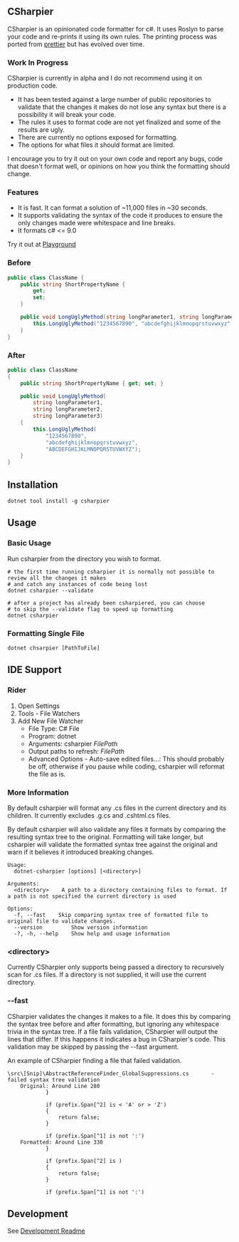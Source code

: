 ## CSharpier
CSharpier is an opinionated code formatter for c#. It uses Roslyn to parse your code and re-prints it using its own rules. The printing process was ported from [prettier](https://github.com/prettier/prettier) but has evolved over time.

### Work In Progress
CSharpier is currently in alpha and I do not recommend using it on production code.
  - It has been tested against a large number of public repositories to validate that the changes it makes do not lose any syntax but there is a possibility it will break your code.
  - The rules it uses to format code are not yet finalized and some of the results are ugly.
  - There are currently no options exposed for formatting.
  - The options for what files it should format are limited.

I encourage you to try it out on your own code and report any bugs, code that doesn't format well, or opinions on how you think the formatting should change.

### Features
  - It is fast. It can format a solution of ~11,000 files in ~30 seconds.
  - It supports validating the syntax of the code it produces to ensure the only changes made were whitespace and line breaks.
  - It formats c# <= 9.0

Try it out at [Playground](https://csharpier.bnt-studios.com)

### Before
```c#
public class ClassName {
    public string ShortPropertyName {
        get;
        set; 
    }

    public void LongUglyMethod(string longParameter1, string longParameter2, string longParameter3) { 
        this.LongUglyMethod("1234567890", "abcdefghijklmnopqrstuvwxyz", "ABCDEFGHIJKLMNOPQRSTUVWXYZ");
    }
}
```

### After
```c#
public class ClassName
{
    public string ShortPropertyName { get; set; }

    public void LongUglyMethod(
        string longParameter1,
        string longParameter2,
        string longParameter3)
    {
        this.LongUglyMethod(
            "1234567890",
            "abcdefghijklmnopqrstuvwxyz",
            "ABCDEFGHIJKLMNOPQRSTUVWXYZ");
    }
}
```

## Installation
```console
dotnet tool install -g csharpier
```

## Usage
### Basic Usage
Run csharpier from the directory you wish to format.
```console
# the first time running csharpier it is normally not possible to review all the changes it makes
# and catch any instances of code being lost 
dotnet csharpier --validate

# after a project has already been csharpiered, you can choose
# to skip the --validate flag to speed up formatting
dotnet csharpier
```

### Formatting Single File
```console
dotnet chsarpier [PathToFile]
```

## IDE Support
### Rider
1. Open Settings
2. Tools - File Watchers
3. Add New File Watcher
    * File Type: C# File
    * Program: dotnet
    * Arguments: csharpier $FilePath$
    * Output paths to refresh: $FilePath$
	* Advanced Options - Auto-save edited files...: This should probably be off, otherwise if you pause while coding, csharpier will reformat the file as is.


### More Information
By default csharpier will format any .cs files in the current directory and its children. It currently excludes .g.cs and .cshtml.cs files.

By default csharpier will also validate any files it formats by comparing the resulting syntax tree to the original.
Formatting will take longer, but csharpier will validate the formatted syntax tree against the original and warn if it believes it introduced breaking changes. 

```console
Usage:
  dotnet-csharpier [options] [<directory>]

Arguments:
  <directory>    A path to a directory containing files to format. If a path is not specified the current directory is used

Options:
  -f, --fast    Skip comparing syntax tree of formatted file to original file to validate changes.
  --version         Show version information
  -?, -h, --help    Show help and usage information

```

### \<directory\>
Currently CSharpier only supports being passed a directory to recursively scan for .cs files.
If a directory is not supplied, it will use the current directory.

### --fast
CSharpier validates the changes it makes to a file.
It does this by comparing the syntax tree before and after formatting, but ignoring any whitespace trivia in the syntax tree.
If a file fails validation, CSharpier will output the lines that differ.
If this happens it indicates a bug in CSharpier's code.
This validation may be skipped by passing the --fast argument.

An example of CSharpier finding a file that failed validation.
```
\src\[Snip]\AbstractReferenceFinder_GlobalSuppressions.cs       - failed syntax tree validation
    Original: Around Line 280
            }

            if (prefix.Span[^2] is < 'A' or > 'Z')
            {
                return false;
            }

            if (prefix.Span[^1] is not ':')
    Formatted: Around Line 330
            }

            if (prefix.Span[^2] is )
            {
                return false;
            }

            if (prefix.Span[^1] is not ':')
```

## Development
See [Development Readme](Src/README.md)

